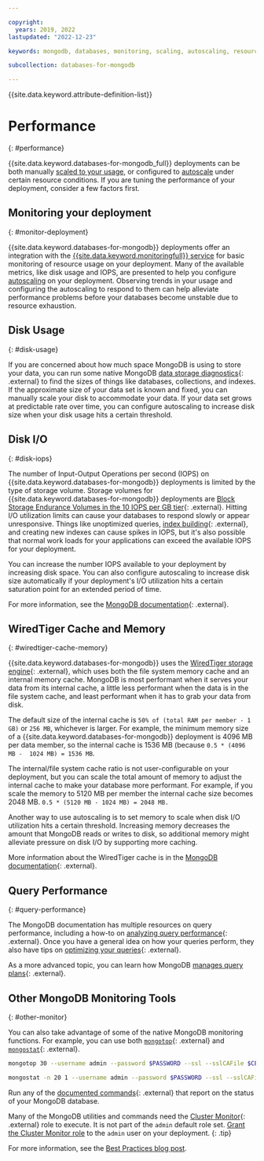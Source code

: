 ```yaml
---

copyright:
  years: 2019, 2022
lastupdated: "2022-12-23"

keywords: mongodb, databases, monitoring, scaling, autoscaling, resources, WiredTiger

subcollection: databases-for-mongodb

---
```


{{site.data.keyword.attribute-definition-list}}

# Performance
{: #performance}

{{site.data.keyword.databases-for-mongodb_full}} deployments can be both manually [scaled to your usage](/docs/databases-for-mongodb?topic=databases-for-mongodb-resources-scaling), or configured to [autoscale](/docs/databases-for-mongodb?topic=databases-for-mongodb-autoscaling) under certain resource conditions. If you are tuning the performance of your deployment, consider a few factors first.

## Monitoring your deployment
{: #monitor-deployment}

{{site.data.keyword.databases-for-mongodb}} deployments offer an integration with the [{{site.data.keyword.monitoringfull}} service](/docs/cloud-databases?topic=cloud-databases-monitoring) for basic monitoring of resource usage on your deployment. Many of the available metrics, like disk usage and IOPS, are presented to help you configure [autoscaling](/docs/databases-for-mongodb?topic=databases-for-mongodb-autoscaling) on your deployment. Observing trends in your usage and configuring the autoscaling to respond to them can help alleviate performance problems before your databases become unstable due to resource exhaustion.

## Disk Usage
{: #disk-usage}

If you are concerned about how much space MongoDB is using to store your data, you can run some native MongoDB [data storage diagnostics](https://docs.mongodb.com/manual/faq/storage/#data-storage-diagnostics){: .external} to find the sizes of things like databases, collections, and indexes. If the approximate size of your data set is known and fixed, you can manually scale your disk to accommodate your data. If your data set grows at predictable rate over time, you can configure autoscaling to increase disk size when your disk usage hits a certain threshold.

## Disk I/O
{: #disk-iops}

The number of Input-Output Operations per second (IOPS) on {{site.data.keyword.databases-for-mongodb}} deployments is limited by the type of storage volume. Storage volumes for {{site.data.keyword.databases-for-mongodb}} deployments are [Block Storage Endurance Volumes in the 10 IOPS per GB tier](/docs/BlockStorage?topic=BlockStorage-orderingBlockStorage){: .external}. Hitting I/O utilization limits can cause your databases to respond slowly or appear unresponsive. Things like unoptimized queries, [index building](https://docs.mongodb.com/manual/core/index-creation/){: .external}, and creating new indexes can cause spikes in IOPS, but it's also possible that normal work loads for your applications can exceed the available IOPS for your deployment.

You can increase the number IOPS available to your deployment by increasing disk space. You can also configure autoscaling to increase disk size automatically if your deployment's I/O utilization hits a certain saturation point for an extended period of time.

For more information, see the [MongoDB documentation](https://docs.mongodb.com/manual/faq/storage/#how-frequently-does-wiredtiger-write-to-disk){: .external}.

## WiredTiger Cache and Memory
{: #wiredtiger-cache-memory}

{{site.data.keyword.databases-for-mongodb}} uses the [WiredTiger storage engine](https://docs.mongodb.com/manual/core/wiredtiger/#memory-use){: .external}, which uses both the file system memory cache and an internal memory cache. MongoDB is most performant when it serves your data from its internal cache, a little less performant when the data is in the file system cache, and least performant when it has to grab your data from disk.

The default size of the internal cache is `50% of (total RAM per member - 1 GB)` or `256 MB`, whichever is larger. For example, the minimum memory size of a {{site.data.keyword.databases-for-mongodb}} deployment is 4096 MB per data member, so the internal cache is 1536 MB (because `0.5 * (4096 MB -  1024 MB) = 1536 MB`.

The internal/file system cache ratio is not user-configurable on your deployment, but you can scale the total amount of memory to adjust the internal cache to make your database more performant. For example, if you scale the memory to 5120 MB per member the internal cache size becomes 2048 MB. `0.5 * (5120 MB - 1024 MB) = 2048 MB.`

Another way to use autoscaling is to set memory to scale when disk I/O utilization hits a certain threshold. Increasing memory decreases the amount that MongoDB reads or writes to disk, so additional memory might alleviate pressure on disk I/O by supporting more caching.

More information about the WiredTiger cache is in the [MongoDB documentation](https://docs.mongodb.com/manual/faq/storage/#to-what-size-should-i-set-the-wiredtiger-internal-cache){: .external}.

## Query Performance
{: #query-performance}

The MongoDB documentation has multiple resources on query performance, including a how-to on [analyzing query performance](https://docs.mongodb.com/manual/tutorial/analyze-query-plan/){: .external}. Once you have a general idea on how your queries perform, they also have tips on [optimizing your queries](https://docs.mongodb.com/manual/core/query-optimization/){: .external}.

As a more advanced topic, you can learn how MongoDB [manages query plans](https://docs.mongodb.com/manual/core/query-plans/){: .external}.

## Other MongoDB Monitoring Tools
{: #other-monitor}

You can also take advantage of some of the native MongoDB monitoring functions. For example, you can use both [`mongotop`](https://docs.mongodb.com/manual/reference/program/mongotop/#bin.mongotop){: .external} and [`mongostat`](https://docs.mongodb.com/manual/reference/program/mongostat/#bin.mongostat){: .external}.

```sh
mongotop 30 --username admin --password $PASSWORD --ssl --sslCAFile $CERTFILE --authenticationDatabase admin --host host1.databases.appdomain.cloud:31712, host2.databases.appdomain.cloud:31712

mongostat -n 20 1 --username admin --password $PASSWORD --ssl --sslCAFile $CERTFILE --authenticationDatabase admin --host host1.databases.appdomain.cloud:31712,host2.databases.appdomain.cloud:31712 --json
```

Run any of the [documented commands](https://docs.mongodb.com/manual/administration/monitoring/#commands){: .external} that report on the status of your MongoDB database.

Many of the MongoDB utilities and commands need the [Cluster Monitor](https://www.mongodb.com/docs/manual/reference/built-in-roles/#mongodb-authrole-clusterMonitor){: .external} role to execute. It is not part of the `admin` default role set. [Grant the Cluster Monitor role](/docs/databases-for-mongodb?topic=databases-for-mongodb-user-management#the-admin-user) to the `admin` user on your deployment.
{: .tip}

For more information, see the [Best Practices blog post](https://www.ibm.com/blog/best-practices-for-mongodb-on-the-ibm-cloud/).
